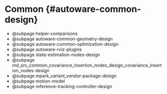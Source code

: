 Common {#autoware-common-design}
==========

- @subpage helper-comparisons
- @subpage autoware-common-geometry-design
- @subpage autoware-common-optimization-design
- @subpage autoware-rviz-plugins
- @subpage state-estimation-nodes-design
- @subpage md_src_common_covariance_insertion_nodes_design_covariance_insertion_nodes-design
- @subpage mpark_variant_vendor-package-design
- @subpage motion-model
- @subpage reference-tracking-controller-design
